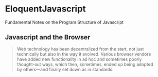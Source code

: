 # EloquentJavascript
Fundamental Notes on the Program Structure of Javascript

## Javascript and the Browser 
> Web technology has been decentralized from the start, not just technically but also in the way it evolved. Various browser vendors have added new functionality in ad hoc and sometimes poorly thought-out ways, which then, sometimes, ended up being adopted by others—and finally set down as in standards.


